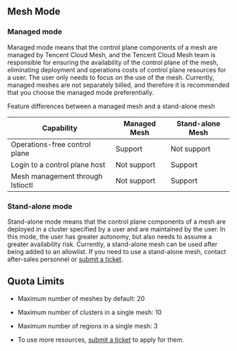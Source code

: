 ## Mesh Mode

### Managed mode

Managed mode means that the control plane components of a mesh are managed by Tencent Cloud Mesh, and the Tencent Cloud Mesh team is responsible for ensuring the availability of the control plane of the mesh, eliminating deployment and operations costs of control plane resources for a user. The user only needs to focus on the use of the mesh. Currently, managed meshes are not separately billed, and therefore it is recommended that you choose the managed mode preferentially.

Feature differences between a managed mesh and a stand-alone mesh

| Capability | Managed Mesh | Stand-alone Mesh |
| --------------------- | -------- | -------- |
| Operations-free control plane  | Support | Not support |
| Login to a control plane host | Not support | Support |
| Mesh management through Istioctl | Not support | Support |

### Stand-alone mode

Stand-alone mode means that the control plane components of a mesh are deployed in a cluster specified by a user and are maintained by the user. In this mode, the user has greater autonomy, but also needs to assume a greater availability risk. Currently, a stand-alone mesh can be used after being added to an allowlist. If you need to use a stand-alone mesh, contact after-sales personnel or [submit a ticket](https://console.cloud.tencent.com/workorder/category).

## Quota Limits

- Maximum number of meshes by default: 20
- Maximum number of clusters in a single mesh: 10
- Maximum number of regions in a single mesh: 3

- To use more resources, [submit a ticket](https://console.cloud.tencent.com/workorder/category) to apply for them.
